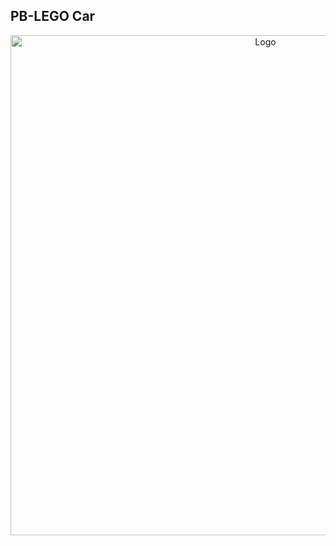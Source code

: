 ## PB-LEGO Car

<div align="center">
  <img src="https://github.com/Robotistan/PicoBricks/assets/112697142/05e95406-631a-41cd-8372-2ff117a297f8" alt="Logo" width="800">
</div>

